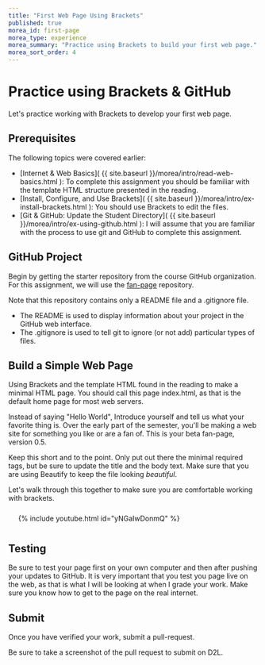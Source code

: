 ```yaml
---
title: "First Web Page Using Brackets"
published: true
morea_id: first-page
morea_type: experience
morea_summary: "Practice using Brackets to build your first web page."
morea_sort_order: 4
---
```


# Practice using Brackets & GitHub
Let's practice working with Brackets to develop your first web page.

## Prerequisites
The following topics were covered earlier:

- [Internet & Web Basics]( {{ site.baseurl }}/morea/intro/read-web-basics.html ): To complete this assignment you should be familiar with the template HTML structure presented in the reading.  
- [Install, Configure, and Use Brackets]( {{ site.baseurl }}/morea/intro/ex-install-brackets.html ): You should use Brackets to edit the files.  
- [Git & GitHub: Update the Student Directory]( {{ site.baseurl }}/morea/intro/ex-using-github.html ): I will assume that you are familiar with the process to use git and GitHub to complete this assignment.

## GitHub Project
Begin by getting the starter repository from the course GitHub organization.  For this assignment, we will use the [fan-page](https://github.com/htc-ccis1301/fan-page) repository.

Note that this repository contains only a README file and a .gitignore file.

- The README is used to display information about your project in the GitHub web interface.
- The .gitignore is used to tell git to ignore (or not add) particular types of files.

## Build a Simple Web Page
Using Brackets and the template HTML found in the reading to make a minimal HTML page. You should call this page index.html, as that is the default home page for most web servers.

Instead of saying "Hello World", Introduce yourself and tell us what your favorite thing is.  Over the early part of the semester, you'll be making a web site for something you like or are a fan of.  This is your beta fan-page, version 0.5.

Keep this short and to the point.  Only put out there the minimal required tags, but be sure to update the title and the body text.  Make sure that you are using Beautify to keep the file looking *beautiful*.

Let's walk through this together to make sure you are comfortable working with brackets.  
<div style="padding:10px 20px">
<div class="row">
<div class="col-xs-12 col-md-8">
  {%  include youtube.html  id="yNGaIwDonmQ" %}
</div>
</div>
</div>

## Testing
Be sure to test your page first on your own computer and then after pushing your updates to GitHub. It is very important that you test you page live on the web, as that is what I will be looking at when I grade your work.  Make sure you know how to get to the page on the real internet.  

## Submit
Once you have verified your work, submit a pull-request.  

Be sure to take a screenshot of the pull request to submit on D2L.

